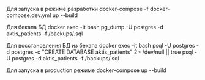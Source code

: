 Для запуска в режиме разработки
docker-compose -f docker-compose.dev.yml up --build

Для бекапа БД
docker exec -it <container id> bash
pg_dump -U postgres -d aktis_patients -f /backups/<filename>.sql

Для восстановления БД из бекапа
docker exec -it <container id> bash
psql -U postgres -d postgres -c "CREATE DATABASE aktis_patients" 2> /dev/null || true
psql -U postgres -d aktis_patients -f /backups/<filename>.sql

Для запуска в production режиме
docker-compose up --build
